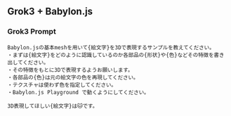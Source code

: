 ﻿## Grok3 + Babylon.js

### Grok3 Prompt

```
Babylon.jsの基本meshを用いて{絵文字}を3Dで表現するサンプルを教えてください。
・まずは{絵文字}をどのように認識しているのか各部品の{形状}や{色}などその特徴を書き出してください。
・その特徴をもとに3Dで表現するようお願いします。
・各部品の{色}は元の絵文字の色を再現してください。
・テクスチャは使わず色を指定してください。
・Babylon.js Playground で動くようにしてください。

3D表現してほしい{絵文字}は🐱です。
```
